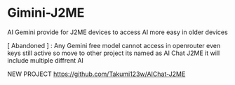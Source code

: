 # Gimini-J2ME
AI Gemini provide for J2ME devices to access AI more easy in older devices

[ Abandoned ] : Any Gemini free model cannot access in openrouter even keys still active so move to other project its named as AI Chat J2ME it will include multiple diffrent AI

NEW PROJECT
https://github.com/Takumi123w/AIChat-J2ME
